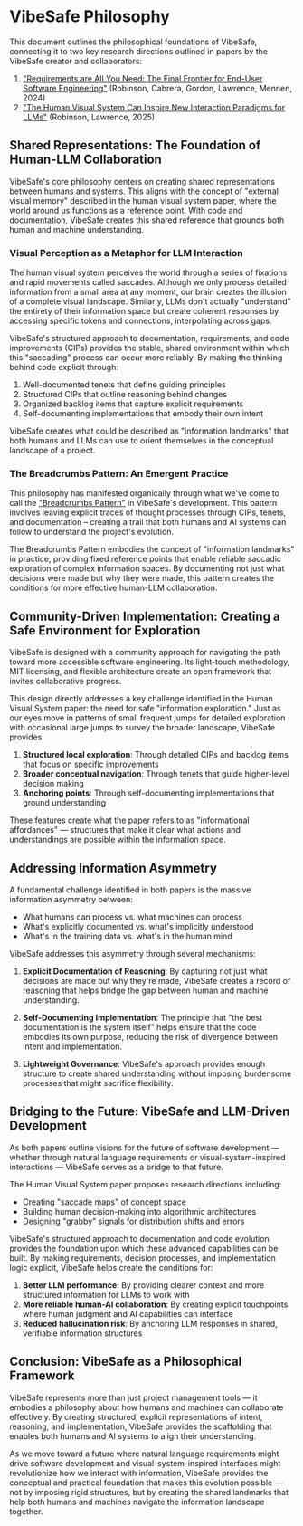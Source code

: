 # VibeSafe Philosophy

This document outlines the philosophical foundations of VibeSafe, connecting it to two key research directions outlined in papers by the VibeSafe creator and collaborators:

1. ["Requirements are All You Need: The Final Frontier for End-User Software Engineering"](https://arxiv.org/abs/2405.13708) (Robinson, Cabrera, Gordon, Lawrence, Mennen, 2024)
2. ["The Human Visual System Can Inspire New Interaction Paradigms for LLMs"](https://arxiv.org/abs/2504.10101) (Robinson, Lawrence, 2025)

## Shared Representations: The Foundation of Human-LLM Collaboration

VibeSafe's core philosophy centers on creating shared representations between humans and systems. This aligns with the concept of "external visual memory" described in the human visual system paper, where the world around us functions as a reference point. With code and documentation, VibeSafe creates this shared reference that grounds both human and machine understanding.

### Visual Perception as a Metaphor for LLM Interaction

The human visual system perceives the world through a series of fixations and rapid movements called saccades. Although we only process detailed information from a small area at any moment, our brain creates the illusion of a complete visual landscape. Similarly, LLMs don't actually "understand" the entirety of their information space but create coherent responses by accessing specific tokens and connections, interpolating across gaps.

VibeSafe's structured approach to documentation, requirements, and code improvements (CIPs) provides the stable, shared environment within which this "saccading" process can occur more reliably. By making the thinking behind code explicit through:

1. Well-documented tenets that define guiding principles
2. Structured CIPs that outline reasoning behind changes
3. Organized backlog items that capture explicit requirements
4. Self-documenting implementations that embody their own intent

VibeSafe creates what could be described as "information landmarks" that both humans and LLMs can use to orient themselves in the conceptual landscape of a project.

### The Breadcrumbs Pattern: An Emergent Practice

This philosophy has manifested organically through what we've come to call the ["Breadcrumbs Pattern"](patterns/breadcrumbs.md) in VibeSafe's development. This pattern involves leaving explicit traces of thought processes through CIPs, tenets, and documentation – creating a trail that both humans and AI systems can follow to understand the project's evolution. 

The Breadcrumbs Pattern embodies the concept of "information landmarks" in practice, providing fixed reference points that enable reliable saccadic exploration of complex information spaces. By documenting not just what decisions were made but why they were made, this pattern creates the conditions for more effective human-LLM collaboration.

## Community-Driven Implementation: Creating a Safe Environment for Exploration

VibeSafe is designed with a community approach for navigating the path toward more accessible software engineering. Its light-touch methodology, MIT licensing, and flexible architecture create an open framework that invites collaborative progress.

This design directly addresses a key challenge identified in the Human Visual System paper: the need for safe "information exploration." Just as our eyes move in patterns of small frequent jumps for detailed exploration with occasional large jumps to survey the broader landscape, VibeSafe provides:

1. **Structured local exploration**: Through detailed CIPs and backlog items that focus on specific improvements
2. **Broader conceptual navigation**: Through tenets that guide higher-level decision making
3. **Anchoring points**: Through self-documenting implementations that ground understanding

These features create what the paper refers to as "informational affordances" — structures that make it clear what actions and understandings are possible within the information space.

## Addressing Information Asymmetry

A fundamental challenge identified in both papers is the massive information asymmetry between:
- What humans can process vs. what machines can process
- What's explicitly documented vs. what's implicitly understood
- What's in the training data vs. what's in the human mind

VibeSafe addresses this asymmetry through several mechanisms:

1. **Explicit Documentation of Reasoning**: By capturing not just what decisions are made but why they're made, VibeSafe creates a record of reasoning that helps bridge the gap between human and machine understanding.

2. **Self-Documenting Implementation**: The principle that "the best documentation is the system itself" helps ensure that the code embodies its own purpose, reducing the risk of divergence between intent and implementation.

3. **Lightweight Governance**: VibeSafe's approach provides enough structure to create shared understanding without imposing burdensome processes that might sacrifice flexibility.

## Bridging to the Future: VibeSafe and LLM-Driven Development

As both papers outline visions for the future of software development — whether through natural language requirements or visual-system-inspired interactions — VibeSafe serves as a bridge to that future.

The Human Visual System paper proposes research directions including:
- Creating "saccade maps" of concept space
- Building human decision-making into algorithmic architectures
- Designing "grabby" signals for distribution shifts and errors

VibeSafe's structured approach to documentation and code evolution provides the foundation upon which these advanced capabilities can be built. By making requirements, decision processes, and implementation logic explicit, VibeSafe helps create the conditions for:

1. **Better LLM performance**: By providing clearer context and more structured information for LLMs to work with
2. **More reliable human-AI collaboration**: By creating explicit touchpoints where human judgment and AI capabilities can interface
3. **Reduced hallucination risk**: By anchoring LLM responses in shared, verifiable information structures

## Conclusion: VibeSafe as a Philosophical Framework

VibeSafe represents more than just project management tools — it embodies a philosophy about how humans and machines can collaborate effectively. By creating structured, explicit representations of intent, reasoning, and implementation, VibeSafe provides the scaffolding that enables both humans and AI systems to align their understanding.

As we move toward a future where natural language requirements might drive software development and visual-system-inspired interfaces might revolutionize how we interact with information, VibeSafe provides the conceptual and practical foundation that makes this evolution possible — not by imposing rigid structures, but by creating the shared landmarks that help both humans and machines navigate the information landscape together. 